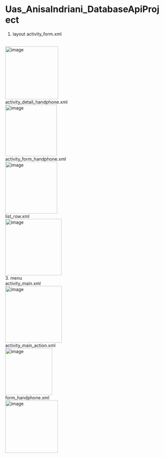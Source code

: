 # Uas_AnisaIndriani_DatabaseApiProject
1.  layout
activity_form.xml
<br>
<img width="168" alt="image" src="https://github.com/Anisaidrsty/Uas_AnisaIndriani_DatabaseApiProject/assets/101643559/fb792b3d-47d1-4c2c-ad45-a31694277fa3">
<br>
activity_detail_handphone.xml
<br>
<img width="164" alt="image" src="https://github.com/Anisaidrsty/Uas_AnisaIndriani_DatabaseApiProject/assets/101643559/9b0e38b8-e305-42b8-8d00-7f0fe79bd51d">
<br>
activity_form_handphone.xml
<br>
<img width="165" alt="image" src="https://github.com/Anisaidrsty/Uas_AnisaIndriani_DatabaseApiProject/assets/101643559/6ff9be4e-62f0-4e5f-b847-f1de6f59f6a5">
<br>
list_row.xml
<br>
<img width="179" alt="image" src="https://github.com/Anisaidrsty/Uas_AnisaIndriani_DatabaseApiProject/assets/101643559/be698809-4f18-49ed-9438-8483d1f89038">
<br>
3. menu
<br>
activity_main.xml
<br>
<img width="180" alt="image" src="https://github.com/Anisaidrsty/Uas_AnisaIndriani_DatabaseApiProject/assets/101643559/9a0947f4-ff32-4458-8788-06afaf72c8d7">
<br>
activity_main_action.xml
<br>
<img width="149" alt="image" src="https://github.com/Anisaidrsty/Uas_AnisaIndriani_DatabaseApiProject/assets/101643559/bc063bbc-92c0-48fb-a6b3-a114c7048ac6">
<br>
form_handphone.xml
<br>
<img width="167" alt="image" src="https://github.com/Anisaidrsty/Uas_AnisaIndriani_DatabaseApiProject/assets/101643559/d916d2df-1078-4a02-b52c-de101793c304">
